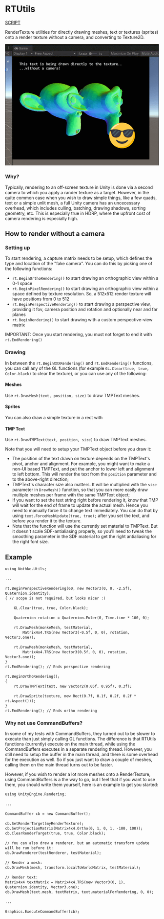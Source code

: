 # RTUtils

[SCRIPT](../Runtime/RTUtils.cs)

RenderTexture utilities for directly drawing meshes, text or textures (sprites) onto a render texture without a camera, and converting to Texture2D.

![RTUtils sample](images/rtutils_example.gif)

### Why?

Typically, rendering to an off-screen texture in Unity is done via a second camera to which you apply a rander texture as a target. However, in the quite common case when you wish to draw simple things, like a few quads, text or a simple unlit mesh, a full Unity camera has an uncecessary overhead, which includes culling, batching, drawing shadows, sorting geometry, etc. This is especially true in HDRP, where the upfront cost of camera rendering is especially high.

## How to render without a camera

### Setting up

To start rendering, a capture matrix needs to be setup, which defines the type and location of the "fake camera". You can do this by picking one of the following functions:
- `rt.BeginOrthoRendering()` to start drawing an orthographic view within a 0-1 space
- `rt.BeginPixelRendering()` to start drawing an orthographic view within a space defined by texture resolution. So, a 512x512 render texture will have positions from 0 to 512
- `rt.BeginPerspectiveRendering()` to start drawing a perspective view, providing it fov, camera position and rotation and optionally near and far planes
- `rt.BeginRendering()` to start drawing with a custom perspective-view matrix

IMPORTANT: Once you start rendering, you must not forget to end it with `rt.EndRendering()`

### Drawing

In between the `rt.BeginXXXRendering()` and `rt.EndRendering()` functions, you can call any of the GL functions (for example `GL.Clear(true, true, Color.black)` to clear the texture), or you can use any of the following:

#### Meshes

Use `rt.DrawMesh(text, position, size)` to draw TMPText meshes. 

#### Sprites

You can also draw a simple texture in a rect with 

#### TMP Text

Use `rt.DrawTMPText(text, position, size)` to draw TMPText meshes. 

Note that you will need to setup your TMPText object before you draw it:
- The position of the text drawn on texture depends on the TMPText's pivot, anchor and alignment. For example, you might want to make a non-UI based TMPText, and put the anchor to lower left and alignment to left bottom. This will render the text from the `position` parameter and to the above-right direction;
- TMPText's character size also matters. It will be multiplied with the `size` parameter in `DrawMesh()` function, so that you can more easily draw multiple meshes per frame with the same TMPText object;
- If you want to set the text string right before rendering it, know that TMP will wait for the end of frame to update the actual mesh. Hence you need to manually force it to change text immediately. You can do that by using `text.ForceMeshUpdate(true, true);` after you set the text, and before you render it to the texture.
- Note that the function will use the currently set material to TMPText. But it doesn't scale SDF-antialiasing properly, so you'll need to tweak the smoothing parameter in the SDF material to get the right antialiasing for the right font size.

## Example

```
using Nothke.Utils;

...

rt.BeginPerspectiveRendering(60, new Vector3(0, 0, -2.5f), Quaternion.identity);
{ // scope is not required, but looks nicer :)

    GL.Clear(true, true, Color.black);

    Quaternion rotation = Quaternion.Euler(0, Time.time * 100, 0);

    rt.DrawMesh(monkeMesh, testMaterial,
        Matrix4x4.TRS(new Vector3(-0.5f, 0, 0), rotation, Vector3.one));

    rt.DrawMesh(monkeMesh, testMaterial,
        Matrix4x4.TRS(new Vector3(0.5f, 0, 0), rotation, Vector3.one));
}
rt.EndRendering(); // Ends perspective rendering

rt.BeginOrthoRendering();
{
    rt.DrawTMPText(text, new Vector2(0.05f, 0.95f), 0.3f);

    rt.DrawSprite(texture, new Rect(0.7f, 0.1f, 0.2f, 0.2f * rt.Aspect()));
}
rt.EndRendering(); // Ends ortho rendering
```

### Why not use CommandBuffers?

In some of my tests with CommandBuffers, they turned out to be slower to execute than just simply calling GL functions. The difference is that RTUtils functions (currently) execute on the main thread, while using the CommandBuffers executes in a separate rendering thread. However, you still need to setup the buffer in the main thread, and there is some overhead for the execution as well. So if you just want to draw a couple of meshes, calling them on the main thread turns out to be faster.

However, if you wish to render a lot more meshes onto a RenderTexture, using CommandBuffers is a the way to go, but I feel that if you want to use them, you should write them yourself, here is an example to get you started:

```
using UnityEngine.Rendering;

...

CommandBuffer cb = new CommandBuffer();

cb.SetRenderTarget(myRenderTexture);
cb.SetProjectionMatrix(Matrix4x4.Ortho(0, 1, 0, 1, -100, 100));
cb.ClearRenderTarget(true, true, Color.black);

// You can also draw a renderer, but an automatic transform update will be run before it:
cb.DrawRenderer(testRenderer, testMaterial);

// Render a mesh:
cb.DrawMesh(mesh, transform.localToWorldMatrix, testMaterial);

// Render text:
Matrix4x4 textMatrix = Matrix4x4.TRS(new Vector3(0, 1), Quaternion.identity, Vector3.one);
cb.DrawMesh(text.mesh, textMatrix, text.materialForRendering, 0, 0);

...

Graphics.ExecuteCommandBuffer(cb);
```